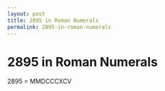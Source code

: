 ```yaml
---
layout: post
title: 2895 in Roman Numerals
permalink: 2895-in-roman-numerals
---
```


# 2895 in Roman Numerals

2895 = MMDCCCXCV
